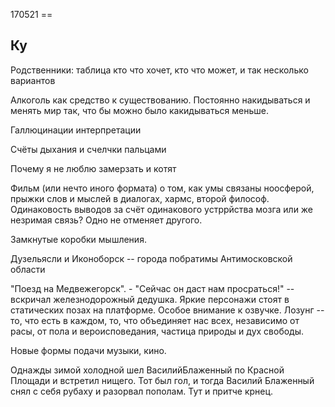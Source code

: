 170521 ==

Ку
--


Родственники: таблица
кто что хочет, кто что может, и так несколько вариантов


Алкоголь как средство к существованию. Постоянно накидываться и менять мир так, что бы можно было какидываться меньше.


Галлюцинации интерпретации


Счёты дыхания и счелчки пальцами


Почему я не люблю замерзать и котят


Фильм (или нечто иного формата) о том, как умы связаны ноосферой, прыжки слов и мыслей в диалогах, хармс, второй философ. Одинаковость выводов за счёт одинакового устррйства мозга или же незримая связь? Одно не отменяет другого.


Замкнутые коробки мышления.


Дузельясли и Иконоборск -- города побратимы Антимосковской области


"Поезд на Медвежегорск". - "Сейчас он даст нам просраться!" -- вскричал железнодорожный дедушка. Яркие персонажи стоят в статических позах на платформе. Особое внимание к озвучке. Лозунг -- то, что есть в каждом, то, что объединяет нас всех, независимо от расы, от пола и вероисповедания, частица природы и дух свободы.


Новые формы подачи музыки, кино.


Однажды зимой холодной шел ВасилийБлаженный по Красной Площади и встретил нищего. Тот был гол, и тогда Василий Блаженный снял с себя рубаху и разорвал пополам. Тут и притче крнец.






